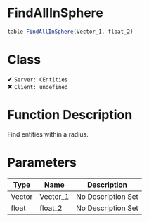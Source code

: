 # FindAllInSphere
```js	
table FindAllInSphere(Vector_1, float_2)
```
# Class
✔ `Server: CEntities`  
✖ `Client: undefined`  

# Function Description
Find entities within a radius.
# Parameters
Type|Name|Description
--|--|--
Vector|Vector_1|No Description Set
float|float_2|No Description Set
